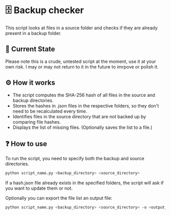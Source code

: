 # 🗄️ Backup checker
This script looks at files in a source folder and checks if they are already present in a backup folder.

## 🚧 Current State
Please note this is a crude, untested script at the moment, use it at your own risk.
I may or may not return to it in the future to imrpove or polish it.

## ⚙️ How it works
- The script computes the SHA-256 hash of all files in the source and backup directories.
- Stores the hashes in .json files in the respective folders, so they don't need to be recalculated every time.
- Identifies files in the source directory that are not backed up by comparing file hashes.
- Displays the list of missing files. (Optionally saves the list to a file.)

## ❓ How to use
To run the script, you need to specify both the backup and source directories. 
```bash
python script_name.py <backup_directory> <source_directory>
```
If a hash.json file already exists in the specified folders, the script will ask if you want to update them or not. 

Optionally you can export the file list an output file:
```bash
python script_name.py <backup_directory> <source_directory> -o <output_file.txt>
```
